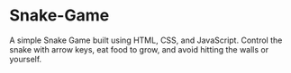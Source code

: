 # Snake-Game
A simple Snake Game built using HTML, CSS, and JavaScript. Control the snake with arrow keys, eat food to grow, and avoid hitting the walls or yourself.
